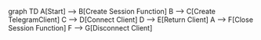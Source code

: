 graph TD
    A[Start] --> B[Create Session Function]
    B --> C[Create TelegramClient]
    C --> D[Connect Client]
    D --> E[Return Client]
    A --> F[Close Session Function]
    F --> G[Disconnect Client]

